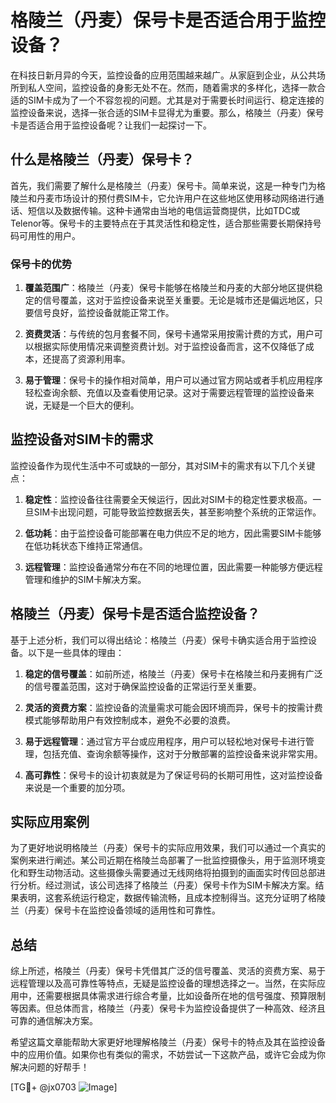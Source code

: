 # 格陵兰（丹麦）保号卡是否适合用于监控设备？

在科技日新月异的今天，监控设备的应用范围越来越广。从家庭到企业，从公共场所到私人空间，监控设备的身影无处不在。然而，随着需求的多样化，选择一款合适的SIM卡成为了一个不容忽视的问题。尤其是对于需要长时间运行、稳定连接的监控设备来说，选择一张合适的SIM卡显得尤为重要。那么，格陵兰（丹麦）保号卡是否适合用于监控设备呢？让我们一起探讨一下。

## 什么是格陵兰（丹麦）保号卡？

首先，我们需要了解什么是格陵兰（丹麦）保号卡。简单来说，这是一种专门为格陵兰和丹麦市场设计的预付费SIM卡，它允许用户在这些地区使用移动网络进行通话、短信以及数据传输。这种卡通常由当地的电信运营商提供，比如TDC或Telenor等。保号卡的主要特点在于其灵活性和稳定性，适合那些需要长期保持号码可用性的用户。

### 保号卡的优势

1. **覆盖范围广**：格陵兰（丹麦）保号卡能够在格陵兰和丹麦的大部分地区提供稳定的信号覆盖，这对于监控设备来说至关重要。无论是城市还是偏远地区，只要信号良好，监控设备就能正常工作。
   
2. **资费灵活**：与传统的包月套餐不同，保号卡通常采用按需计费的方式，用户可以根据实际使用情况来调整资费计划。对于监控设备而言，这不仅降低了成本，还提高了资源利用率。

3. **易于管理**：保号卡的操作相对简单，用户可以通过官方网站或者手机应用程序轻松查询余额、充值以及查看使用记录。这对于需要远程管理的监控设备来说，无疑是一个巨大的便利。

## 监控设备对SIM卡的需求

监控设备作为现代生活中不可或缺的一部分，其对SIM卡的需求有以下几个关键点：

1. **稳定性**：监控设备往往需要全天候运行，因此对SIM卡的稳定性要求极高。一旦SIM卡出现问题，可能导致监控数据丢失，甚至影响整个系统的正常运作。

2. **低功耗**：由于监控设备可能部署在电力供应不足的地方，因此需要SIM卡能够在低功耗状态下维持正常通信。

3. **远程管理**：监控设备通常分布在不同的地理位置，因此需要一种能够方便远程管理和维护的SIM卡解决方案。

## 格陵兰（丹麦）保号卡是否适合监控设备？

基于上述分析，我们可以得出结论：格陵兰（丹麦）保号卡确实适合用于监控设备。以下是一些具体的理由：

1. **稳定的信号覆盖**：如前所述，格陵兰（丹麦）保号卡在格陵兰和丹麦拥有广泛的信号覆盖范围，这对于确保监控设备的正常运行至关重要。

2. **灵活的资费方案**：监控设备的流量需求可能会因环境而异，保号卡的按需计费模式能够帮助用户有效控制成本，避免不必要的浪费。

3. **易于远程管理**：通过官方平台或应用程序，用户可以轻松地对保号卡进行管理，包括充值、查询余额等操作，这对于分散部署的监控设备来说非常实用。

4. **高可靠性**：保号卡的设计初衷就是为了保证号码的长期可用性，这对监控设备来说是一个重要的加分项。

## 实际应用案例

为了更好地说明格陵兰（丹麦）保号卡的实际应用效果，我们可以通过一个真实的案例来进行阐述。某公司近期在格陵兰岛部署了一批监控摄像头，用于监测环境变化和野生动物活动。这些摄像头需要通过无线网络将拍摄到的画面实时传回总部进行分析。经过测试，该公司选择了格陵兰（丹麦）保号卡作为SIM卡解决方案。结果表明，这套系统运行稳定，数据传输流畅，且成本控制得当。这充分证明了格陵兰（丹麦）保号卡在监控设备领域的适用性和可靠性。

## 总结

综上所述，格陵兰（丹麦）保号卡凭借其广泛的信号覆盖、灵活的资费方案、易于远程管理以及高可靠性等特点，无疑是监控设备的理想选择之一。当然，在实际应用中，还需要根据具体需求进行综合考量，比如设备所在地的信号强度、预算限制等因素。但总体而言，格陵兰（丹麦）保号卡为监控设备提供了一种高效、经济且可靠的通信解决方案。

希望这篇文章能帮助大家更好地理解格陵兰（丹麦）保号卡的特点及其在监控设备中的应用价值。如果你也有类似的需求，不妨尝试一下这款产品，或许它会成为你解决问题的好帮手！

[TG💪+ @jx0703 ![Image](https://github.com/user-attachments/assets/dbca1d08-cadb-493c-b0ec-ad6f7a83f270)]